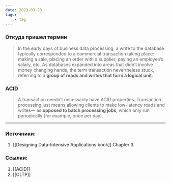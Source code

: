 ```yaml
---
date: 2023-03-20
tags:
    - tag
---
```


### Откуда пришел термин

> In the early days of business data processing, a write to the database typically corresponded to a commercial transaction taking place: making a sale, placing an order with a supplier, paying an employee’s salary, etc. As databases expanded into areas that didn’t involve money changing hands, the term transaction nevertheless stuck, referring to a **group of reads and writes that form a logical unit**.

### ACID

> A transaction needn’t necessarily have ACID properties. Transaction processing just means allowing clients to make low-latency reads and writes— as **opposed to batch processing jobs**, which only run periodically (for example, once per day).

---

### Источники:
1. [[Designing Data-Intensive Applications book]] Chapter 3.

### Ссылки:
1. [[ACID]]
1. [[OLTP]]